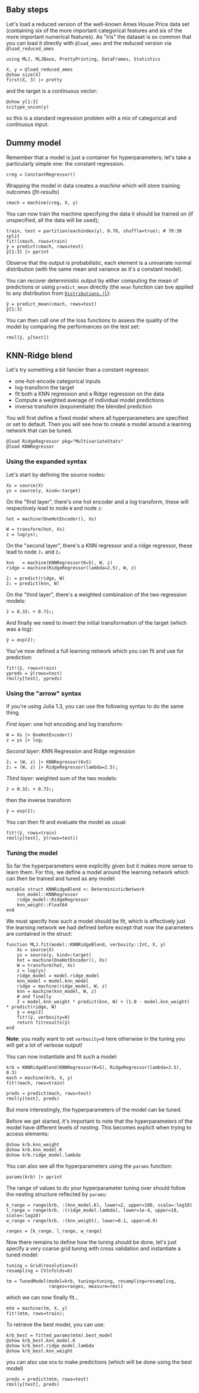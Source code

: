 <!--This file was generated, do not modify it.-->
## Baby steps

Let's load a reduced version of the well-known Ames House Price data set (containing six of the more important categorical features and six of the more important numerical features).
As "iris" the dataset is so common that you can load it directly with `@load_ames` and the reduced version via `@load_reduced_ames`

```julia:ex1
using MLJ, MLJBase, PrettyPrinting, DataFrames, Statistics

X, y = @load_reduced_ames
@show size(X)
first(X, 3) |> pretty
```

and the target is a continuous vector:

```julia:ex2
@show y[1:3]
scitype_union(y)
```

so this is a standard regression problem with a mix of categorical and continuous input.

## Dummy model

Remember that a model is just a container for hyperparameters; let's take a particularly simple one: the constant regression.

```julia:ex3
creg = ConstantRegressor()
```

Wrapping the model in data creates a *machine* which will store training outcomes (*fit-results*)

```julia:ex4
cmach = machine(creg, X, y)
```

You can now train the machine specifying the data it should be trained on (if unspecified, all the data will be used);

```julia:ex5
train, test = partition(eachindex(y), 0.70, shuffle=true); # 70:30 split
fit!(cmach, rows=train)
ŷ = predict(cmach, rows=test)
ŷ[1:3] |> pprint
```

Observe that the output is probabilistic, each element is a univariate normal distribution (with the same mean and variance as it's a constant model).

You can recover deterministic output by either computing the mean of predictions or using `predict_mean` directly (the `mean` function can  bve applied to any distribution from [`Distributions.jl`](https://github.com/JuliaStats/Distributions.jl)):

```julia:ex6
ŷ = predict_mean(cmach, rows=test)
ŷ[1:3]
```

You can then call one of the loss functions to assess the quality of the model by comparing the performances on the test set:

```julia:ex7
rmsl(ŷ, y[test])
```

## KNN-Ridge blend

Let's try something a bit fancier than a constant regressor.

* one-hot-encode categorical inputs
* log-transform the target
* fit both a KNN regression and a Ridge regression on the data
* Compute a weighted average of individual model predictions
* inverse transform (exponentiate) the blended prediction

You will first define a fixed model where all hyperparameters are specified or set to default. Then you will see how to create a model around a learning network that can be tuned.

```julia:ex8
@load RidgeRegressor pkg="MultivariateStats"
@load KNNRegressor
```

### Using the expanded syntax

Let's start by defining the source nodes:

```julia:ex9
Xs = source(X)
ys = source(y, kind=:target)
```

On the "first layer", there's one hot encoder and a log transform, these will respectively lead to node `W` and node `z`:

```julia:ex10
hot = machine(OneHotEncoder(), Xs)

W = transform(hot, Xs)
z = log(ys);
```

On the "second layer", there's a KNN regressor and a ridge regressor, these lead to node `ẑ₁` and `ẑ₂`

```julia:ex11
knn   = machine(KNNRegressor(K=5), W, z)
ridge = machine(RidgeRegressor(lambda=2.5), W, z)

ẑ₁ = predict(ridge, W)
ẑ₂ = predict(knn, W)
```

On the "third layer", there's a weighted combination of the two regression models:

```julia:ex12
ẑ = 0.3ẑ₁ + 0.7ẑ₂;
```

And finally we need to invert the initial transformation of the target (which was a log):

```julia:ex13
ŷ = exp(ẑ);
```

You've now defined a full learning network which you can fit and use for prediction:

```julia:ex14
fit!(ŷ, rows=train)
ypreds = ŷ(rows=test)
rmsl(y[test], ypreds)
```

### Using the "arrow" syntax

If you're using Julia 1.3, you can use the following syntax to do the same thing.

*First layer*: one hot encoding and log transform:

```julia:ex15
W = Xs |> OneHotEncoder()
z = ys |> log;
```

*Second layer*: KNN Regression and Ridge regression

```julia:ex16
ẑ₁ = (W, z) |> KNNRegressor(K=5)
ẑ₂ = (W, z) |> RidgeRegressor(lambda=2.5);
```

*Third layer*: weighted sum of the two models:

```julia:ex17
ẑ = 0.3ẑ₁ + 0.7ẑ₂;
```

then the inverse transform

```julia:ex18
ŷ = exp(ẑ);
```

You can then fit and evaluate the model as usual:

```julia:ex19
fit!(ŷ, rows=train)
rmsl(y[test], ŷ(rows=test))
```

### Tuning the model

So far the hyperparameters were explicitly given but it makes more sense to learn them.
For this, we define a model around the learning network which can then be trained and tuned as any model:

```julia:ex20
mutable struct KNNRidgeBlend <: DeterministicNetwork
    knn_model::KNNRegressor
    ridge_model::RidgeRegressor
    knn_weight::Float64
end
```

We must specify how such a model should be fit, which is effectively just the learning network we had defined before except that now the parameters are contained in the struct:

```julia:ex21
function MLJ.fit(model::KNNRidgeBlend, verbosity::Int, X, y)
    Xs = source(X)
    ys = source(y, kind=:target)
    hot = machine(OneHotEncoder(), Xs)
    W = transform(hot, Xs)
    z = log(ys)
    ridge_model = model.ridge_model
    knn_model = model.knn_model
    ridge = machine(ridge_model, W, z)
    knn = machine(knn_model, W, z)
    # and finally
    ẑ = model.knn_weight * predict(knn, W) + (1.0 - model.knn_weight) * predict(ridge, W)
    ŷ = exp(ẑ)
    fit!(ŷ, verbosity=0)
    return fitresults(ŷ)
end
```

**Note**: you really  want to set `verbosity=0` here otherwise in the tuning you will get a lot of verbose output!

You can now instantiate and fit such a model:

```julia:ex22
krb = KNNRidgeBlend(KNNRegressor(K=5), RidgeRegressor(lambda=2.5), 0.3)
mach = machine(krb, X, y)
fit!(mach, rows=train)

preds = predict(mach, rows=test)
rmsl(y[test], preds)
```

But more interestingly, the hyperparameters of the model can be tuned.

Before we get started, it's important to note that the hyperparameters of the model have different levels of *nesting*. This becomes explicit when trying to access elements:

```julia:ex23
@show krb.knn_weight
@show krb.knn_model.K
@show krb.ridge_model.lambda
```

You can also see all the hyperparameters using the `params` function:

```julia:ex24
params(krb) |> pprint
```

The range of values to do your hyperparameter tuning over should follow the nesting structure reflected by `params`:

```julia:ex25
k_range = range(krb, :(knn_model.K), lower=2, upper=100, scale=:log10)
l_range = range(krb, :(ridge_model.lambda), lower=1e-4, upper=10, scale=:log10)
w_range = range(krb, :(knn_weight), lower=0.1, upper=0.9)

ranges = [k_range, l_range, w_range]
```

Now there remains to define how the tuning should be done, let's just specify a very coarse grid tuning with cross validation and instantiate a tuned model:

```julia:ex26
tuning = Grid(resolution=3)
resampling = CV(nfolds=6)

tm = TunedModel(model=krb, tuning=tuning, resampling=resampling,
                ranges=ranges, measure=rmsl)
```

which we can now finally fit...

```julia:ex27
mtm = machine(tm, X, y)
fit!(mtm, rows=train);
```

To retrieve the best model, you can use:

```julia:ex28
krb_best = fitted_params(mtm).best_model
@show krb_best.knn_model.K
@show krb_best.ridge_model.lambda
@show krb_best.knn_weight
```

you can also use `mtm` to make predictions (which will be done using the best model)

```julia:ex29
preds = predict(mtm, rows=test)
rmsl(y[test], preds)
```

